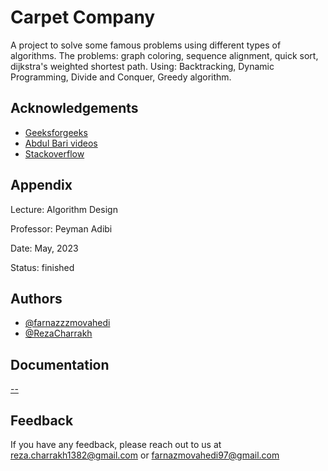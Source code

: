 # Carpet Company

A project to solve some famous problems using different types of algorithms. The problems: graph coloring, sequence alignment, quick sort, dijkstra's weighted shortest path. Using: Backtracking, Dynamic Programming, Divide and Conquer, Greedy algorithm. 


## Acknowledgements

 - [Geeksforgeeks](https://www.geeksforgeeks.org/)
 - [Abdul Bari videos](https://www.youtube.com/@abdul_bari)
 - [Stackoverflow](https://stackoverflow.com/)


## Appendix


Lecture: Algorithm Design

Professor: Peyman Adibi

Date: May, 2023

Status: finished


## Authors

- [@farnazzzmovahedi](https://github.com/farnazzzmovahedi)
- [@RezaCharrakh](https://github.com/RezaCharrakh)


## Documentation

[--](https://linktodocumentation)


## Feedback

If you have any feedback, please reach out to us at reza.charrakh1382@gmail.com or farnazmovahedi97@gmail.com
